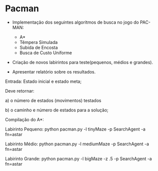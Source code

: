 # Pacman

- Implementação dos seguintes algoritmos de busca no jogo do PAC-MAN:
    - A*
    - Têmpera Simulada
    - Subida de Encosta
    - Busca de Custo Uniforme

- Criação de novos labirintos para teste(pequenos, médios e grandes).

- Apresentar relatório sobre os resultados.

Entrada: Estado inicial e estado meta;

Deve retornar: 

a) o número de estados (movimentos) testados

b) o caminho e número de estados para a solução;

Compilação do A*:

Labirinto Pequeno: python pacman.py -l tinyMaze -p SearchAgent -a fn=astar 

Labirinto Médio: python pacman.py -l mediumMaze -p SearchAgent -a fn=astar

Labirinto Grande: python pacman.py -l bigMaze -z .5 -p SearchAgent -a fn=astar

